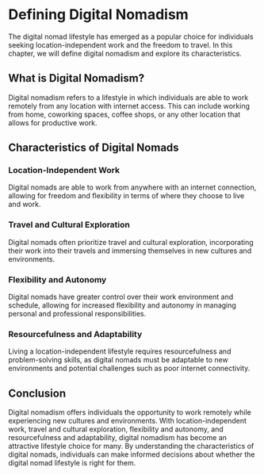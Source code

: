 Defining Digital Nomadism
===============================================================================

The digital nomad lifestyle has emerged as a popular choice for individuals seeking location-independent work and the freedom to travel. In this chapter, we will define digital nomadism and explore its characteristics.

What is Digital Nomadism?
-------------------------

Digital nomadism refers to a lifestyle in which individuals are able to work remotely from any location with internet access. This can include working from home, coworking spaces, coffee shops, or any other location that allows for productive work.

Characteristics of Digital Nomads
---------------------------------

### Location-Independent Work

Digital nomads are able to work from anywhere with an internet connection, allowing for freedom and flexibility in terms of where they choose to live and work.

### Travel and Cultural Exploration

Digital nomads often prioritize travel and cultural exploration, incorporating their work into their travels and immersing themselves in new cultures and environments.

### Flexibility and Autonomy

Digital nomads have greater control over their work environment and schedule, allowing for increased flexibility and autonomy in managing personal and professional responsibilities.

### Resourcefulness and Adaptability

Living a location-independent lifestyle requires resourcefulness and problem-solving skills, as digital nomads must be adaptable to new environments and potential challenges such as poor internet connectivity.

Conclusion
----------

Digital nomadism offers individuals the opportunity to work remotely while experiencing new cultures and environments. With location-independent work, travel and cultural exploration, flexibility and autonomy, and resourcefulness and adaptability, digital nomadism has become an attractive lifestyle choice for many. By understanding the characteristics of digital nomads, individuals can make informed decisions about whether the digital nomad lifestyle is right for them.
